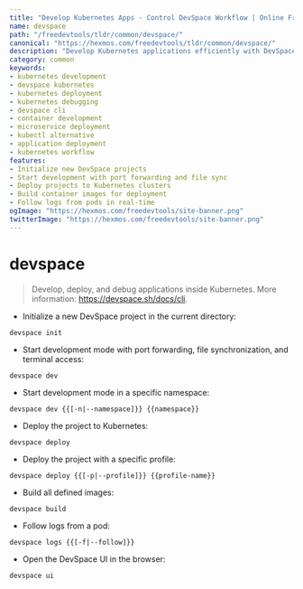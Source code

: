 ```yaml
---
title: "Develop Kubernetes Apps - Control DevSpace Workflow | Online Free DevTools by Hexmos"
name: devspace
path: "/freedevtools/tldr/common/devspace/"
canonical: "https://hexmos.com/freedevtools/tldr/common/devspace/"
description: "Develop Kubernetes applications efficiently with DevSpace. Deploy, debug and build images directly in Kubernetes. Free online tool, no registration required."
category: common
keywords:
- kubernetes development
- devspace kubernetes
- kubernetes deployment
- kubernetes debugging
- devspace cli
- container development
- microservice deployment
- kubectl alternative
- application deployment
- kubernetes workflow
features:
- Initialize new DevSpace projects
- Start development with port forwarding and file sync
- Deploy projects to Kubernetes clusters
- Build container images for deployment
- Follow logs from pods in real-time
ogImage: "https://hexmos.com/freedevtools/site-banner.png"
twitterImage: "https://hexmos.com/freedevtools/site-banner.png"
---
```


# devspace

> Develop, deploy, and debug applications inside Kubernetes.
> More information: <https://devspace.sh/docs/cli>.

- Initialize a new DevSpace project in the current directory:

`devspace init`

- Start development mode with port forwarding, file synchronization, and terminal access:

`devspace dev`

- Start development mode in a specific namespace:

`devspace dev {{[-n|--namespace]}} {{namespace}}`

- Deploy the project to Kubernetes:

`devspace deploy`

- Deploy the project with a specific profile:

`devspace deploy {{[-p|--profile]}} {{profile-name}}`

- Build all defined images:

`devspace build`

- Follow logs from a pod:

`devspace logs {{[-f|--follow]}}`

- Open the DevSpace UI in the browser:

`devspace ui`
